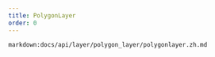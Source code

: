 ```yaml
---
title: PolygonLayer
order: 0
---
```


`markdown:docs/api/layer/polygon_layer/polygonlayer.zh.md`
